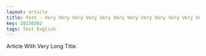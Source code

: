 ```yaml
---
layout: article
title: Test - Very Very Very Very Very Very Very Very Very Very Very Very Very Extremely Completely Extraordinary Long Long Long Long Title
key: 20150202
tags: Test English
---
```


Article With Very Long Title.